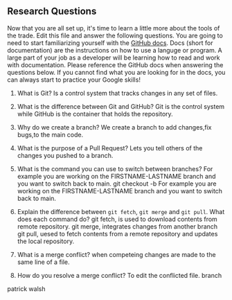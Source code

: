 ## Research Questions 

Now that you are all set up, it's time to learn a little more about the tools of the trade. Edit this file and answer the following questions. You are going to need to start familiarizing yourself with the [GitHub docs](https://docs.github.com/en). Docs (short for documentation) are the instructions on how to use a languge or program. A large part of your job as a developer will be learning how to read and work with documentation. Please reference the GitHub docs when answering the questions below. If you cannot find what you are looking for in the docs, you can always start to practice your Google skills!

1. What is Git?  Is a control system that tracks changes in any set of files.
2. What is the difference between Git and GitHub? Git is the control system while GitHub is the container that holds the repository.
3. Why do we create a branch?  We create a branch to add changes,fix bugs,to the main code.
4. What is the purpose of a Pull Request? Lets you tell others of the changes you pushed to a branch.
5. What is the command you can use to switch between branches? For example you are working on the FIRSTNAME-LASTNAME branch and you want to switch back to main.   git checkout -b  For example you are working on the FIRSTNAME-LASTNAME branch and you want to switch back to main.

6. Explain the difference between `git fetch`, `git merge` and `git pull`. What does each command do?  git fetch, is used to download contents from remote repository.
    git merge, integrates changes from another branch
    git pull, uesed to fetch contents from a remote repository and updates the local repository.
  
7. What is a merge conflict?  when competeing changes are made to the same line of a file.
8. How do you resolve a merge conflict? To edit the conflicted file. branch

patrick walsh